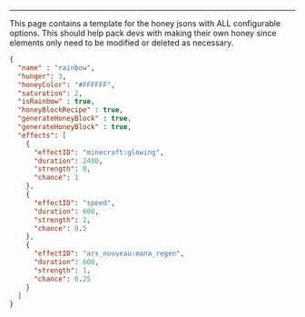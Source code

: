 ***

This page contains a template for the honey jsons with ALL configurable options. This should help pack devs with making their own honey since elements only need to be modified or deleted as necessary.

```json
{
  "name" : "rainbow",
  "hunger": 3,
  "honeyColor": "#FFFFFF",
  "saturation": 2,
  "isRainbow" : true,
  "honeyBlockRecipe" : true,
  "generateHoneyBlock" : true,
  "generateHoneyBlock" : true,
  "effects": [
    {
      "effectID": "minecraft:glowing",
      "duration": 2400,
      "strength": 0,
      "chance": 1
    },
    {
      "effectID": "speed",
      "duration": 600,
      "strength": 2,
      "chance": 0.5
    },
    {
      "effectID": "ars_nouveau:mana_regen",
      "duration": 600,
      "strength": 1,
      "chance": 0.25
    }
  ]
}
```
<!--stackedit_data:
eyJoaXN0b3J5IjpbLTE4MDI1NTYxMThdfQ==
-->